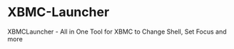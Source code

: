 XBMC-Launcher
=============

XBMCLauncher - All in One Tool for XBMC to Change Shell, Set Focus and more
